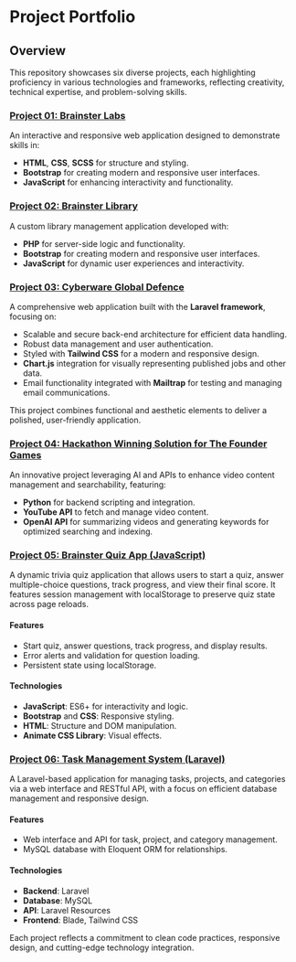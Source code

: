 # Project Portfolio

## Overview

This repository showcases six diverse projects, each highlighting proficiency in various technologies and frameworks, reflecting creativity, technical expertise, and problem-solving skills.

### <a href="https://github.com/dushanfs17/Projects/tree/Project01-BrainsterLabs" target="_blank">Project 01: Brainster Labs</a>

An interactive and responsive web application designed to demonstrate skills in:

- **HTML**, **CSS**, **SCSS** for structure and styling.
- **Bootstrap** for creating modern and responsive user interfaces.
- **JavaScript** for enhancing interactivity and functionality.

### <a href="https://github.com/dushanfs17/Projects/tree/Project02-BrainsterLibrary" target="_blank">Project 02: Brainster Library</a>

A custom library management application developed with:

- **PHP** for server-side logic and functionality.
- **Bootstrap** for creating modern and responsive user interfaces.
- **JavaScript** for dynamic user experiences and interactivity.

### <a href="https://github.com/dushanfs17/Projects/tree/Project03-CGD" target="_blank">Project 03: Cyberware Global Defence</a>

A comprehensive web application built with the **Laravel framework**, focusing on:

- Scalable and secure back-end architecture for efficient data handling.
- Robust data management and user authentication.
- Styled with **Tailwind CSS** for a modern and responsive design.
- **Chart.js** integration for visually representing published jobs and other data.
- Email functionality integrated with **Mailtrap** for testing and managing email communications.

This project combines functional and aesthetic elements to deliver a polished, user-friendly application.

### <a href="https://github.com/dushanfs17/Projects/tree/Project04-FounderGames" target="_blank">Project 04: Hackathon Winning Solution for The Founder Games</a>

An innovative project leveraging AI and APIs to enhance video content management and searchability, featuring:

- **Python** for backend scripting and integration.
- **YouTube API** to fetch and manage video content.
- **OpenAI API** for summarizing videos and generating keywords for optimized searching and indexing.

### <a href="https://github.com/dushanfs17/Projects/tree/Project-05_Brainster_Quiz_App" target="_blank">Project 05: Brainster Quiz App (JavaScript)</a>

A dynamic trivia quiz application that allows users to start a quiz, answer multiple-choice questions, track progress, and view their final score. It features session management with localStorage to preserve quiz state across page reloads.

#### Features

- Start quiz, answer questions, track progress, and display results.
- Error alerts and validation for question loading.
- Persistent state using localStorage.

#### Technologies

- **JavaScript**: ES6+ for interactivity and logic.
- **Bootstrap** and **CSS**: Responsive styling.
- **HTML**: Structure and DOM manipulation.
- **Animate CSS Library**: Visual effects.

### <a href="https://github.com/dushanfs17/Projects/tree/Project-06_Task_Management_System" target="_blank">Project 06: Task Management System (Laravel)</a>

A Laravel-based application for managing tasks, projects, and categories via a web interface and RESTful API, with a focus on efficient database management and responsive design.

#### Features

- Web interface and API for task, project, and category management.
- MySQL database with Eloquent ORM for relationships.

#### Technologies

- **Backend**: Laravel
- **Database**: MySQL
- **API**: Laravel Resources
- **Frontend**: Blade, Tailwind CSS

Each project reflects a commitment to clean code practices, responsive design, and cutting-edge technology integration.
